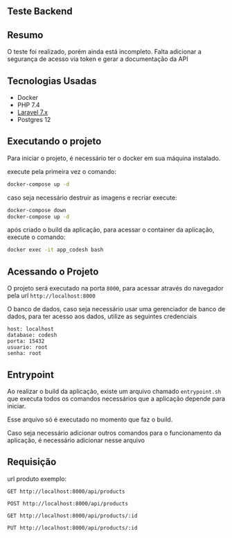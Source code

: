 ## Teste Backend


## Resumo
O teste foi realizado, porém ainda está incompleto. Falta adicionar a segurança de acesso via token e gerar a documentação da API



## Tecnologias Usadas

- Docker
- PHP 7.4
- [Laravel 7.x](https://laravel.com/docs/7.x)
- Postgres 12


## Executando o projeto
Para iniciar o projeto, é necessário ter o docker em sua máquina instalado.

execute pela primeira vez o comando:

```bash
docker-compose up -d 
```

caso seja necessário destruir as imagens e recriar execute:
```bash
docker-compose down
docker-compose up -d 
```

após criado o build da aplicação, para acessar o container da aplicação, execute o comando:
```bash
docker exec -it app_codesh bash
```

## Acessando o Projeto
O projeto será executado na porta `8000`, para acessar através do navegador pela url `http://localhost:8000`

O banco de dados, caso seja necessário usar uma gerenciador de banco de dados, para ter acesso aos
dados, utilize as seguintes credenciais
```
host: localhost
database: codesh
porta: 15432
usuario: root
senha: root
```

## Entrypoint
Ao realizar o build da aplicação, existe um arquivo chamado `entrypoint.sh` que executa todos
os comandos necessários que a aplicação depende para iniciar.

Esse arquivo só é executado no momento que faz o build.

Caso seja necessário adicionar outros comandos para o funcionamento da aplicação, é necessário adicionar nesse arquivo


## Requisição
url produto exemplo:
```
GET http://localhost:8000/api/products
```
```
POST http://localhost:8000/api/products
```
```
GET http://localhost:8000/api/products/:id
```
```
PUT http://localhost:8000/api/products/:id
```
